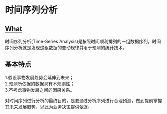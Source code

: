 # 时间序列分析 

## [What](WhatIs.md)  

时间序列分析(Time-Series Analysis)是按照时间顺利排列的一组数据序列，时间序列分析就是发现这组数据的变动规律并用于预测的统计技术。  

## 基本特点

1.假设事物发展趋势会延伸到未来；  
2.预测所依据的数据具有不规则性；  
3.不考虑事物发展之间的因果关系。  

对时间序列进行分析的最终目的，是要通过分析序列进行合理预测，做到提前掌握其未来发展趋势，以此为业务决策提供依据。  


